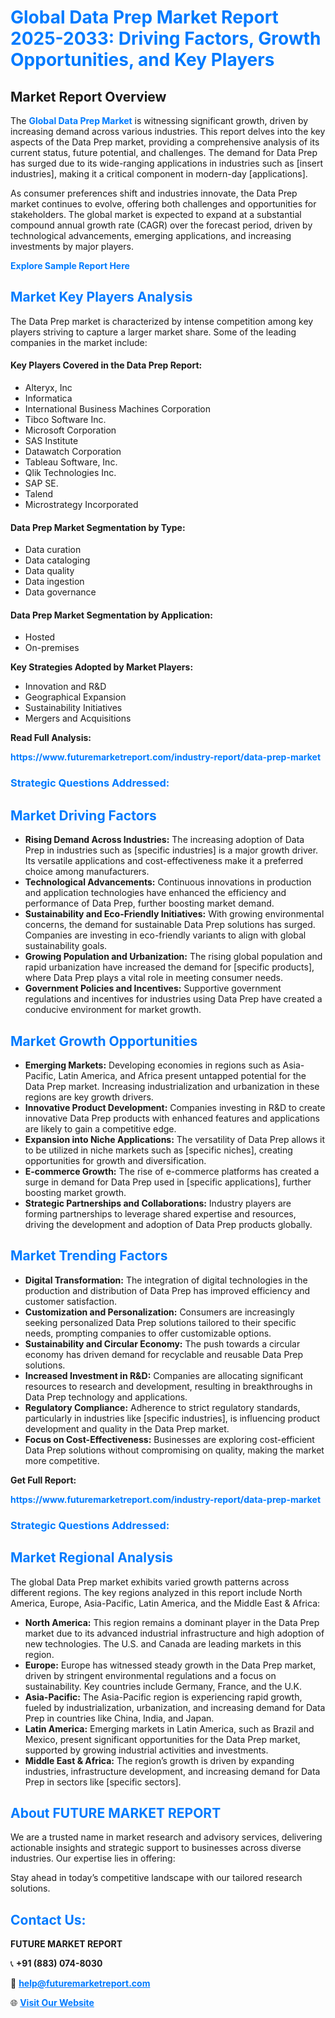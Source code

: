 <h1 style="color: #007BFF;">Global Data Prep Market Report 2025-2033: Driving Factors, Growth Opportunities, and Key Players</h1>

<section id="overview">
<h2>Market Report Overview</h2>
<p>The <a href="https://www.futuremarketreport.com/industry-report/data-prep-market" style="color: #007BFF; text-decoration: none;"><strong>Global Data Prep Market</strong></a> is witnessing significant growth, driven by increasing demand across various industries. This report delves into the key aspects of the Data Prep market, providing a comprehensive analysis of its current status, future potential, and challenges. The demand for Data Prep has surged due to its wide-ranging applications in industries such as [insert industries], making it a critical component in modern-day [applications].</p>
<p>As consumer preferences shift and industries innovate, the Data Prep market continues to evolve, offering both challenges and opportunities for stakeholders. The global market is expected to expand at a substantial compound annual growth rate (CAGR) over the forecast period, driven by technological advancements, emerging applications, and increasing investments by major players.</p>
</section>

<section id="overview">
<p><a href="https://www.futuremarketreport.com/request-sample/reportId=106739" style="color: #007BFF; text-decoration: none;"><strong>Explore Sample Report Here</strong></a></p>
</section>

<section id="key-players">
<h2 style="color: #007BFF;">Market Key Players Analysis</h2>
<p>The Data Prep market is characterized by intense competition among key players striving to capture a larger market share. Some of the leading companies in the market include:</p>
<h4>Key Players Covered in the Data Prep Report:</h4>
<ul><li>Alteryx, Inc</li><li>Informatica</li><li>International Business Machines Corporation</li><li>Tibco Software Inc.</li><li>Microsoft Corporation</li><li>SAS Institute</li><li>Datawatch Corporation</li><li>Tableau Software, Inc.</li><li>Qlik Technologies Inc.</li><li>SAP SE.</li><li>Talend</li><li>Microstrategy Incorporated</li></ul>
<h4>Data Prep Market Segmentation by Type:</h4>
<ul><li>Data curation</li><li>Data cataloging</li><li>Data quality</li><li>Data ingestion</li><li>Data governance</li></ul>

<h4>Data Prep Market Segmentation by Application:</h4>
<ul><li>Hosted</li><li>On-premises</li></ul>
<p><strong>Key Strategies Adopted by Market Players:</strong></p>
<ul>
<li>Innovation and R&D</li>
<li>Geographical Expansion</li>
<li>Sustainability Initiatives</li>
<li>Mergers and Acquisitions</li>
</ul>
</section>

<section>
<p><strong>Read Full Analysis: </strong></p><a href="https://www.futuremarketreport.com/industry-report/data-prep-market" style="color: #007BFF; text-decoration: none;"><strong>https://www.futuremarketreport.com/industry-report/data-prep-market</strong></a>
<h3 style="color: #007BFF;">Strategic Questions Addressed:</h3>
</section>

<section id="driving-factors">
<h2 style="color: #007BFF;">Market Driving Factors</h2>
<ul>
<li><strong>Rising Demand Across Industries:</strong> The increasing adoption of Data Prep in industries such as [specific industries] is a major growth driver. Its versatile applications and cost-effectiveness make it a preferred choice among manufacturers.</li>
<li><strong>Technological Advancements:</strong> Continuous innovations in production and application technologies have enhanced the efficiency and performance of Data Prep, further boosting market demand.</li>
<li><strong>Sustainability and Eco-Friendly Initiatives:</strong> With growing environmental concerns, the demand for sustainable Data Prep solutions has surged. Companies are investing in eco-friendly variants to align with global sustainability goals.</li>
<li><strong>Growing Population and Urbanization:</strong> The rising global population and rapid urbanization have increased the demand for [specific products], where Data Prep plays a vital role in meeting consumer needs.</li>
<li><strong>Government Policies and Incentives:</strong> Supportive government regulations and incentives for industries using Data Prep have created a conducive environment for market growth.</li>
</ul>
</section>

<section id="growth-opportunities">
<h2 style="color: #007BFF;">Market Growth Opportunities</h2>
<ul>
<li><strong>Emerging Markets:</strong> Developing economies in regions such as Asia-Pacific, Latin America, and Africa present untapped potential for the Data Prep market. Increasing industrialization and urbanization in these regions are key growth drivers.</li>
<li><strong>Innovative Product Development:</strong> Companies investing in R&D to create innovative Data Prep products with enhanced features and applications are likely to gain a competitive edge.</li>
<li><strong>Expansion into Niche Applications:</strong> The versatility of Data Prep allows it to be utilized in niche markets such as [specific niches], creating opportunities for growth and diversification.</li>
<li><strong>E-commerce Growth:</strong> The rise of e-commerce platforms has created a surge in demand for Data Prep used in [specific applications], further boosting market growth.</li>
<li><strong>Strategic Partnerships and Collaborations:</strong> Industry players are forming partnerships to leverage shared expertise and resources, driving the development and adoption of Data Prep products globally.</li>
</ul>
</section>

<section id="trending-factors">
<h2 style="color: #007BFF;">Market Trending Factors</h2>
<ul>
<li><strong>Digital Transformation:</strong> The integration of digital technologies in the production and distribution of Data Prep has improved efficiency and customer satisfaction.</li>
<li><strong>Customization and Personalization:</strong> Consumers are increasingly seeking personalized Data Prep solutions tailored to their specific needs, prompting companies to offer customizable options.</li>
<li><strong>Sustainability and Circular Economy:</strong> The push towards a circular economy has driven demand for recyclable and reusable Data Prep solutions.</li>
<li><strong>Increased Investment in R&D:</strong> Companies are allocating significant resources to research and development, resulting in breakthroughs in Data Prep technology and applications.</li>
<li><strong>Regulatory Compliance:</strong> Adherence to strict regulatory standards, particularly in industries like [specific industries], is influencing product development and quality in the Data Prep market.</li>
<li><strong>Focus on Cost-Effectiveness:</strong> Businesses are exploring cost-efficient Data Prep solutions without compromising on quality, making the market more competitive.</li>
</ul>
</section>

<section>
<p><strong>Get Full Report: </strong></p><a href="https://www.futuremarketreport.com/industry-report/data-prep-market" style="color: #007BFF; text-decoration: none;"><strong>https://www.futuremarketreport.com/industry-report/data-prep-market</strong></a>
<h3 style="color: #007BFF;">Strategic Questions Addressed:</h3>
</section>


<section id="regional-analysis">
<h2 style="color: #007BFF;">Market Regional Analysis</h2>
<p>The global Data Prep market exhibits varied growth patterns across different regions. The key regions analyzed in this report include North America, Europe, Asia-Pacific, Latin America, and the Middle East & Africa:</p>
<ul>
<li><strong>North America:</strong> This region remains a dominant player in the Data Prep market due to its advanced industrial infrastructure and high adoption of new technologies. The U.S. and Canada are leading markets in this region.</li>
<li><strong>Europe:</strong> Europe has witnessed steady growth in the Data Prep market, driven by stringent environmental regulations and a focus on sustainability. Key countries include Germany, France, and the U.K.</li>
<li><strong>Asia-Pacific:</strong> The Asia-Pacific region is experiencing rapid growth, fueled by industrialization, urbanization, and increasing demand for Data Prep in countries like China, India, and Japan.</li>
<li><strong>Latin America:</strong> Emerging markets in Latin America, such as Brazil and Mexico, present significant opportunities for the Data Prep market, supported by growing industrial activities and investments.</li>
<li><strong>Middle East & Africa:</strong> The region’s growth is driven by expanding industries, infrastructure development, and increasing demand for Data Prep in sectors like [specific sectors].</li>
</ul>
</section>

<footer>
<h2 style="color: #007BFF;">About FUTURE MARKET REPORT</h2>
<p>We are a trusted name in market research and advisory services, delivering actionable insights and strategic support to businesses across diverse industries. Our expertise lies in offering:</p>

<p>Stay ahead in today’s competitive landscape with our tailored research solutions.</p>

<h2 style="color: #007BFF;">Contact Us:</h2>
<p><strong>FUTURE MARKET REPORT</strong></p>
<p>📞 <strong>+91 (883) 074-8030</strong></p>
<p>📧 <strong><a href="mailto:help@futuremarketreport.com" style="color: #007BFF;">help@futuremarketreport.com</a></strong></p>
<p>🌐 <strong><a href="https://www.futuremarketreport.com/" style="color: #007BFF;">Visit Our Website</a></strong></p>
</footer>